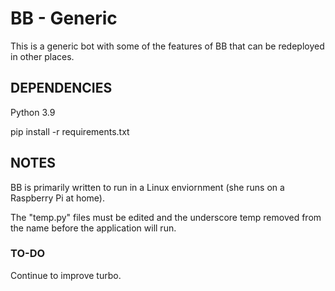 # BB - Generic

This is a generic bot with some of the features of BB that can be redeployed in other places.

## DEPENDENCIES

Python 3.9

pip install -r requirements.txt

## NOTES

BB is primarily written to run in a Linux enviornment (she runs on a Raspberry Pi at home).

The "temp.py" files must be edited and the underscore temp removed from the
name before the application will run.

### TO-DO

Continue to improve turbo.
